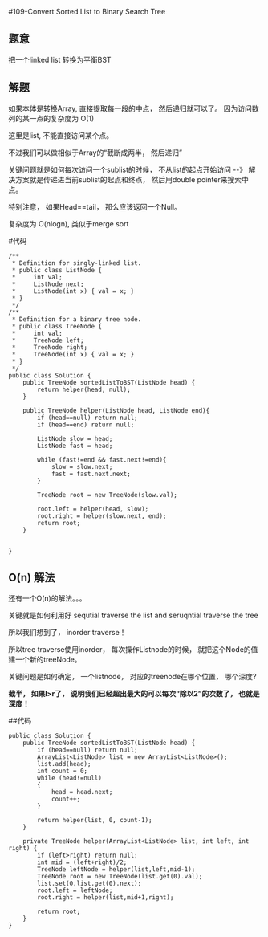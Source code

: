 #109-Convert Sorted List to Binary Search Tree

## 题意
把一个linked list 转换为平衡BST

## 解题
如果本体是转换Array, 直接提取每一段的中点， 然后递归就可以了。 因为访问数列的某一点的复杂度为 O(1)

这里是list, 不能直接访问某个点。

不过我们可以做相似于Array的“截断成两半， 然后递归”

关键问题就是如何每次访问一个sublist的时候， 不从list的起点开始访问 --》 解决方案就是传递进当前sublist的起点和终点， 然后用double pointer来搜索中点。

特别注意， 如果Head==tail， 那么应该返回一个Null。

复杂度为 O(nlogn), 类似于merge sort

#代码
```
/**
 * Definition for singly-linked list.
 * public class ListNode {
 *     int val;
 *     ListNode next;
 *     ListNode(int x) { val = x; }
 * }
 */
/**
 * Definition for a binary tree node.
 * public class TreeNode {
 *     int val;
 *     TreeNode left;
 *     TreeNode right;
 *     TreeNode(int x) { val = x; }
 * }
 */
public class Solution {
    public TreeNode sortedListToBST(ListNode head) {
        return helper(head, null);
    }
    
    public TreeNode helper(ListNode head, ListNode end){
        if (head==null) return null;
        if (head==end) return null;
        
        ListNode slow = head;
        ListNode fast = head;
        
        while (fast!=end && fast.next!=end){
            slow = slow.next;
            fast = fast.next.next;
        }
        
        TreeNode root = new TreeNode(slow.val);
        
        root.left = helper(head, slow);
        root.right = helper(slow.next, end);
        return root;
    }
    
    
}
```

## O(n) 解法
还有一个O(n)的解法。。。

关键就是如何利用好 sequtial traverse the list and seruqntial traverse the tree

所以我们想到了， inorder traverse！

所以tree traverse使用inorder， 每次操作Listnode的时候， 就把这个Node的值建一个新的treeNode。

关键问题是如何确定， 一个listnode， 对应的treenode在哪个位置， 哪个深度?

**截半， 如果l>r了， 说明我们已经超出最大的可以每次“除以2”的次数了， 也就是深度！**

##代码
```
public class Solution {
    public TreeNode sortedListToBST(ListNode head) {
        if (head==null) return null;
        ArrayList<ListNode> list = new ArrayList<ListNode>();
        list.add(head);
        int count = 0;
        while (head!=null)
        {
            head = head.next;
            count++;
        }
        
        return helper(list, 0, count-1);
    }
    
    private TreeNode helper(ArrayList<ListNode> list, int left, int right) {
        if (left>right) return null;
        int mid = (left+right)/2;
        TreeNode leftNode = helper(list,left,mid-1);
        TreeNode root = new TreeNode(list.get(0).val);
        list.set(0,list.get(0).next);
        root.left = leftNode;
        root.right = helper(list,mid+1,right);
        
        return root;
    }
}
```

